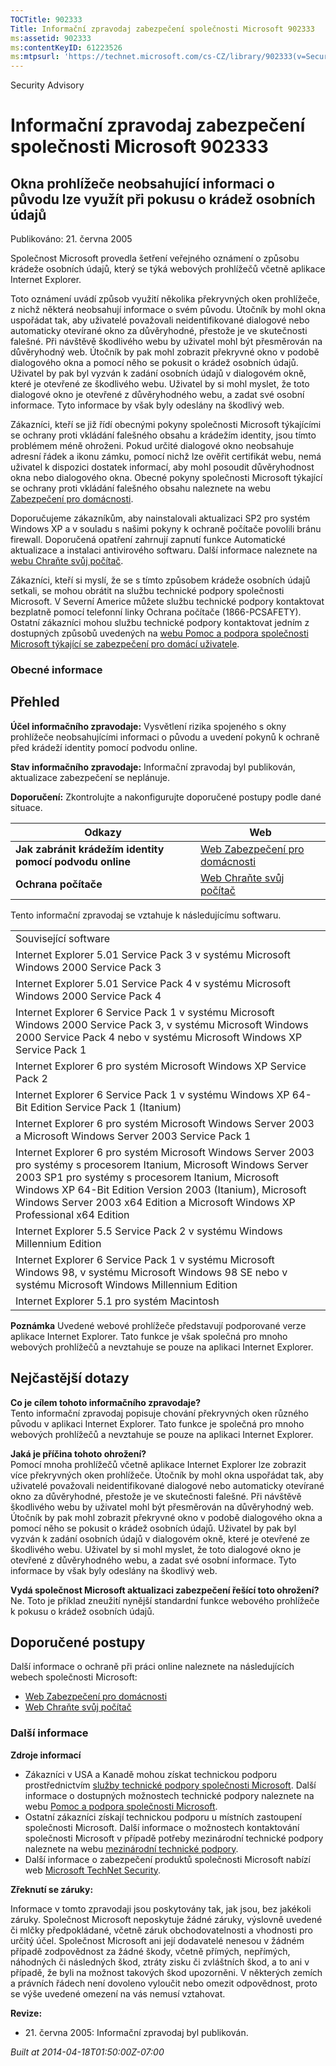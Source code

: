 ```yaml
---
TOCTitle: 902333
Title: Informační zpravodaj zabezpečení společnosti Microsoft 902333
ms:assetid: 902333
ms:contentKeyID: 61223526
ms:mtpsurl: 'https://technet.microsoft.com/cs-CZ/library/902333(v=Security.10)'
---
```


Security Advisory

Informační zpravodaj zabezpečení společnosti Microsoft 902333
=============================================================

Okna prohlížeče neobsahující informaci o původu lze využít při pokusu o krádež osobních údajů
---------------------------------------------------------------------------------------------

Publikováno: 21. června 2005

Společnost Microsoft provedla šetření veřejného oznámení o způsobu krádeže osobních údajů, který se týká webových prohlížečů včetně aplikace Internet Explorer.

Toto oznámení uvádí způsob využití několika překryvných oken prohlížeče, z nichž některá neobsahují informace o svém původu. Útočník by mohl okna uspořádat tak, aby uživatelé považovali neidentifikované dialogové nebo automaticky otevírané okno za důvěryhodné, přestože je ve skutečnosti falešné. Při návštěvě škodlivého webu by uživatel mohl být přesměrován na důvěryhodný web. Útočník by pak mohl zobrazit překryvné okno v podobě dialogového okna a pomocí něho se pokusit o krádež osobních údajů. Uživatel by pak byl vyzván k zadání osobních údajů v dialogovém okně, které je otevřené ze škodlivého webu. Uživatel by si mohl myslet, že toto dialogové okno je otevřené z důvěryhodného webu, a zadat své osobní informace. Tyto informace by však byly odeslány na škodlivý web.

Zákazníci, kteří se již řídí obecnými pokyny společnosti Microsoft týkajícími se ochrany proti vkládání falešného obsahu a krádežím identity, jsou tímto problémem méně ohroženi. Pokud určité dialogové okno neobsahuje adresní řádek a ikonu zámku, pomocí nichž lze ověřit certifikát webu, nemá uživatel k dispozici dostatek informací, aby mohl posoudit důvěryhodnost okna nebo dialogového okna. Obecné pokyny společnosti Microsoft týkající se ochrany proti vkládání falešného obsahu naleznete na webu [Zabezpečení pro domácnosti](http://www.microsoft.com/cze/athome/security/email/phishing.mspx).

Doporučujeme zákazníkům, aby nainstalovali aktualizaci SP2 pro systém Windows XP a v souladu s našimi pokyny k ochraně počítače povolili bránu firewall. Doporučená opatření zahrnují zapnutí funkce Automatické aktualizace a instalaci antivirového softwaru. Další informace naleznete na [webu Chraňte svůj počítač](http://www.microsoft.com/cze/security/protect/).

Zákazníci, kteří si myslí, že se s tímto způsobem krádeže osobních údajů setkali, se mohou obrátit na službu technické podpory společnosti Microsoft. V Severní Americe můžete službu technické podpory kontaktovat bezplatně pomocí telefonní linky Ochrana počítače (1866-PCSAFETY). Ostatní zákazníci mohou službu technické podpory kontaktovat jedním z dostupných způsobů uvedených na [webu Pomoc a podpora společnosti Microsoft týkající se zabezpečení pro domácí uživatele](http://support.microsoft.com/security/).

### Obecné informace

Přehled
-------


**Účel informačního zpravodaje:** Vysvětlení rizika spojeného s okny prohlížeče neobsahujícími informaci o původu a uvedení pokynů k ochraně před krádeží identity pomocí podvodu online.

**Stav informačního zpravodaje:** Informační zpravodaj byl publikován, aktualizace zabezpečení se neplánuje.

**Doporučení:** Zkontrolujte a nakonfigurujte doporučené postupy podle dané situace.

| Odkazy                                                   | Web                                                                                                |
|----------------------------------------------------------|----------------------------------------------------------------------------------------------------|
| **Jak zabránit krádežím identity pomocí podvodu online** | [Web Zabezpečení pro domácnosti](http://www.microsoft.com/cze/athome/security/email/phishing.mspx) |
| **Ochrana počítače**                                     | [Web Chraňte svůj počítač](http://www.microsoft.com/cze/security/protect/)                         |

Tento informační zpravodaj se vztahuje k následujícímu softwaru.

|                                                                                                                                                                                                                                                                                                                          |
|--------------------------------------------------------------------------------------------------------------------------------------------------------------------------------------------------------------------------------------------------------------------------------------------------------------------------|
| Související software                                                                                                                                                                                                                                                                                                     |
| Internet Explorer 5.01 Service Pack 3 v systému Microsoft Windows 2000 Service Pack 3                                                                                                                                                                                                                                    |
| Internet Explorer 5.01 Service Pack 4 v systému Microsoft Windows 2000 Service Pack 4                                                                                                                                                                                                                                    |
| Internet Explorer 6 Service Pack 1 v systému Microsoft Windows 2000 Service Pack 3, v systému Microsoft Windows 2000 Service Pack 4 nebo v systému Microsoft Windows XP Service Pack 1                                                                                                                                   |
| Internet Explorer 6 pro systém Microsoft Windows XP Service Pack 2                                                                                                                                                                                                                                                       |
| Internet Explorer 6 Service Pack 1 v systému Windows XP 64-Bit Edition Service Pack 1 (Itanium)                                                                                                                                                                                                                          |
| Internet Explorer 6 pro systém Microsoft Windows Server 2003 a Microsoft Windows Server 2003 Service Pack 1                                                                                                                                                                                                              |
| Internet Explorer 6 pro systém Microsoft Windows Server 2003 pro systémy s procesorem Itanium, Microsoft Windows Server 2003 SP1 pro systémy s procesorem Itanium, Microsoft Windows XP 64-Bit Edition Version 2003 (Itanium), Microsoft Windows Server 2003 x64 Edition a Microsoft Windows XP Professional x64 Edition |
| Internet Explorer 5.5 Service Pack 2 v systému Windows Millennium Edition                                                                                                                                                                                                                                                |
| Internet Explorer 6 Service Pack 1 v systému Microsoft Windows 98, v systému Microsoft Windows 98 SE nebo v systému Microsoft Windows Millennium Edition                                                                                                                                                                 |
| Internet Explorer 5.1 pro systém Macintosh                                                                                                                                                                                                                                                                               |

**Poznámka** Uvedené webové prohlížeče představují podporované verze aplikace Internet Explorer. Tato funkce je však společná pro mnoho webových prohlížečů a nevztahuje se pouze na aplikaci Internet Explorer.

Nejčastější dotazy
------------------


**Co je cílem tohoto informačního zpravodaje?**  
Tento informační zpravodaj popisuje chování překryvných oken různého původu v aplikaci Internet Explorer. Tato funkce je společná pro mnoho webových prohlížečů a nevztahuje se pouze na aplikaci Internet Explorer.

**Jaká je příčina tohoto ohrožení?**  
Pomocí mnoha prohlížečů včetně aplikace Internet Explorer lze zobrazit více překryvných oken prohlížeče. Útočník by mohl okna uspořádat tak, aby uživatelé považovali neidentifikované dialogové nebo automaticky otevírané okno za důvěryhodné, přestože je ve skutečnosti falešné. Při návštěvě škodlivého webu by uživatel mohl být přesměrován na důvěryhodný web. Útočník by pak mohl zobrazit překryvné okno v podobě dialogového okna a pomocí něho se pokusit o krádež osobních údajů. Uživatel by pak byl vyzván k zadání osobních údajů v dialogovém okně, které je otevřené ze škodlivého webu. Uživatel by si mohl myslet, že toto dialogové okno je otevřené z důvěryhodného webu, a zadat své osobní informace. Tyto informace by však byly odeslány na škodlivý web.

**Vydá společnost Microsoft aktualizaci zabezpečení řešící toto ohrožení?**  
Ne. Toto je příklad zneužití nynější standardní funkce webového prohlížeče k pokusu o krádež osobních údajů.

Doporučené postupy
------------------


Další informace o ochraně při práci online naleznete na následujících webech společnosti Microsoft:

-   [Web Zabezpečení pro domácnosti](http://www.microsoft.com/cze/athome/security/email/phishing.mspx)
-   [Web Chraňte svůj počítač](http://www.microsoft.com/cze/security/protect/)

### Další informace

**Zdroje informací**

-   Zákazníci v USA a Kanadě mohou získat technickou podporu prostřednictvím [služby technické podpory společnosti Microsoft](http://go.microsoft.com/fwlink/?linkid=21131). Další informace o dostupných možnostech technické podpory naleznete na webu [Pomoc a podpora společnosti Microsoft](http://support.microsoft.com/?ln=cs).
-   Ostatní zákazníci získají technickou podporu u místních zastoupení společnosti Microsoft. Další informace o možnostech kontaktování společnosti Microsoft v případě potřeby mezinárodní technické podpory naleznete na webu [mezinárodní technické podpory](http://go.microsoft.com/fwlink/?linkid=21155).
-   Další informace o zabezpečení produktů společnosti Microsoft nabízí web [Microsoft TechNet Security](http://www.microsoft.com/cze/technet/security/).

**Zřeknutí se záruky:**

Informace v tomto zpravodaji jsou poskytovány tak, jak jsou, bez jakékoli záruky. Společnost Microsoft neposkytuje žádné záruky, výslovně uvedené či mlčky předpokládané, včetně záruk obchodovatelnosti a vhodnosti pro určitý účel. Společnost Microsoft ani její dodavatelé nenesou v žádném případě zodpovědnost za žádné škody, včetně přímých, nepřímých, náhodných či následných škod, ztráty zisku či zvláštních škod, a to ani v případě, že byli na možnost takových škod upozorněni. V některých zemích a právních řádech není dovoleno vyloučit nebo omezit odpovědnost, proto se výše uvedené omezení na vás nemusí vztahovat.

**Revize:**

-   <p>21. června 2005: Informační zpravodaj byl publikován.</p>

*Built at 2014-04-18T01:50:00Z-07:00*
